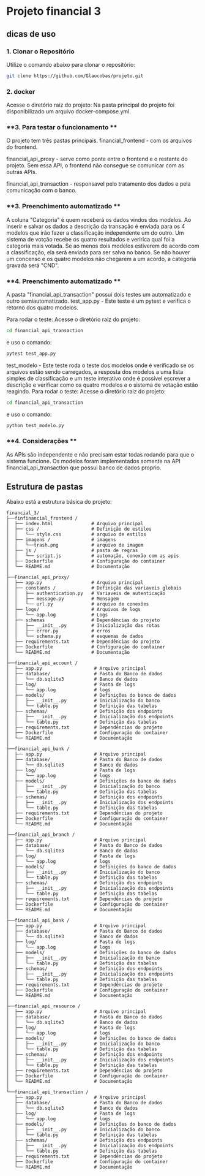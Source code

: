 # Projeto financial 3

## dicas de uso

### **1. Clonar o Repositório**
Utilize o comando abaixo para clonar o repositório:
```bash
git clone https://github.com/Glaucobas/projeto.git
```

### **2. docker**
Acesse o diretório raiz do projeto:
Na pasta principal do projeto foi disponibilizado um arquivo docker-compose.yml.

### **3. Para testar o funcionamento **
O projeto tem três pastas principais.
financial_frontend - com os arquivos do frontend.

financial_api_proxy - serve como ponte entre o frontend e o restante do projeto. Sem essa API, o frontend não consegue se comunicar com as outras APIs.

financial_api_transaction - responsavel pelo tratamento dos dados e pela comunicação com o banco.

### **3. Preenchimento automatizado **
A coluna "Categoria" é quem receberá os dados vindos dos modelos. Ao inserir e salvar os dados a descrição da transação é enviada para os 4 modelos que irão fazer a classificação independente um do outro. Um sistema de votção recebe os quatro resultados e veririca qual foi a categoria mais votada. Se ao menos dois modelos estiverem de acordo com a classificação, ela será enviada para ser salva no banco. Se não houver um concenso e os quatro modelos não chegarem a um acordo, a categoria gravada será "CND".

### **4. Preenchimento automatizado **
A pasta "financial_api_transaction" possui dois testes um automatizado e outro semiautomatizado.
test_app.py - Este teste é um pytest e verifica o retorno dos quatro modelos.

Para rodar o teste:
Acesse o diretório raiz do projeto:
```bash
cd financial_api_transaction
```
e uso o comando:
```bash
pytest test_app.py
```
test_modelo - Este teste roda o teste dos modelos onde é verificado se os arquivos estão sendo carregados, a resposta dos modelos a uma lista simples de classificação e um teste interativo onde é possível escrever a descrição e verificar como os quatro modelos e o sistema de votação estão reagindo.
Para rodar o teste:
Acesse o diretório raiz do projeto:
```bash
cd financial_api_transaction
```
e uso o comando:
```bash
python test_modelo.py
```

### **4. Considerações **
As APIs são independente e não precisam estar todas rodando para que o sistema funcione.
Os modelos foram implementados somente na API financial_api_transaction que possui banco de dados proprio.

## Estrutura de pastas

Abaixo está a estrutura básica do projeto:
```
financial_3/
├──finfinancial_frontend /
│  ├── index.html              # Arquivo principal
│  ├── css /                   # Definição de estilos
│  │   └── style.css           # arquivo de estilos
│  ├── imagens /               # imagens
│  │   └──trash.png            # arquivo de imagem
│  ├── js /                    # pasta de regras
│  │   └── script.js           # automação, conexão com as apis
│  ├── Dockerfile              # Configuração do container
│  └── README.md               # Documentação
│
├──Financial_api_proxy/
│  ├── app.py                  # Arquivo principal
│  ├── constants /             # Definição das variaveis globais
│  │   ├── authentication.py   # Variaveis de autenticação
│  │   ├── message.py          # Mensagem
│  │   └── url.py              # arquivo de conexões
│  ├── logs/                   # Arquivos de logs
│  │   └── app.log             # Logs
│  ├── schemas                 # Dependências do projeto
│  │   ├── __init__.py         # Inicialização das rotas
│  │   ├── error.py            # erros 
│  │   └── schema.py           # esquemas de dados
│  ├── requirements.txt        # Dependências do projeto
│  ├── Dockerfile              # Configuração do container
│  └── README.md               # Documentação
│
├──financial_api_account /
│  ├── app.py                   # Arquivo principal
│  ├── database/                # Pasta do Banco de dados
│  │   └── db.sqlite3           # Banco de dados
│  ├── log/                     # Pasta de logs
│  │   └── app.log              # logs
│  ├── models/                  # Definições do banco de dados
│  │   ├── __init__.py          # Inicialização do banco
│  │   └── table.py             # Definição das tabelas
│  ├── schemas/                 # Definição dos endpoints
│  │   ├── __init__.py          # Inicialização dos endpoints
│  │   └── table.py             # Definição das tabelas
│  ├── requirements.txt         # Dependências do projeto
│  ├── Dockerfile               # Configuração do container
│  └── README.md                # Documentação
│                               
├──financial_api_bank /         
│  ├── app.py                   # Arquivo principal
│  ├── database/                # Pasta do Banco de dados
│  │   └── db.sqlite3           # Banco de dados
│  ├── log/                     # Pasta de logs
│  │   └── app.log              # logs
│  ├── models/                  # Definições do banco de dados
│  │   ├── __init__.py          # Inicialização do banco
│  │   └── table.py             # Definição das tabelas
│  ├── schemas/                 # Definição dos endpoints
│  │   ├── __init__.py          # Inicialização dos endpoints
│  │   └── table.py             # Definição das tabelas
│  ├── requirements.txt         # Dependências do projeto
│  ├── Dockerfile               # Configuração do container
│  └── README.md                # Documentação
│                               
├──financial_api_branch /       
│  ├── app.py                   # Arquivo principal
│  ├── database/                # Pasta do Banco de dados
│  │   └── db.sqlite3           # Banco de dados
│  ├── log/                     # Pasta de logs
│  │   └── app.log              # logs
│  ├── models/                  # Definições do banco de dados
│  │   ├── __init__.py          # Inicialização do banco
│  │   └── table.py             # Definição das tabelas
│  ├── schemas/                 # Definição dos endpoints
│  │   ├── __init__.py          # Inicialização dos endpoints
│  │   └── table.py             # Definição das tabelas
│  ├── requirements.txt         # Dependências do projeto
│  ├── Dockerfile               # Configuração do container
│  └── README.md                # Documentação
│                               
├──financial_api_bank /         
│  ├── app.py                   # Arquivo principal
│  ├── database/                # Pasta do Banco de dados
│  │   └── db.sqlite3           # Banco de dados
│  ├── log/                     # Pasta de logs
│  │   └── app.log              # logs
│  ├── models/                  # Definições do banco de dados
│  │   ├── __init__.py          # Inicialização do banco
│  │   └── table.py             # Definição das tabelas
│  ├── schemas/                 # Definição dos endpoints
│  │   ├── __init__.py          # Inicialização dos endpoints
│  │   └── table.py             # Definição das tabelas
│  ├── requirements.txt         # Dependências do projeto
│  ├── Dockerfile               # Configuração do container
│  └── README.md                # Documentação
│                               
├──financial_api_resource /     
│  ├── app.py                   # Arquivo principal
│  ├── database/                # Pasta do Banco de dados
│  │   └── db.sqlite3           # Banco de dados
│  ├── log/                     # Pasta de logs
│  │   └── app.log              # logs
│  ├── models/                  # Definições do banco de dados
│  │   ├── __init__.py          # Inicialização do banco
│  │   └── table.py             # Definição das tabelas
│  ├── schemas/                 # Definição dos endpoints
│  │   ├── __init__.py          # Inicialização dos endpoints
│  │   └── table.py             # Definição das tabelas
│  ├── requirements.txt         # Dependências do projeto
│  ├── Dockerfile               # Configuração do container
│  └── README.md                # Documentação
│                               
└──financial_api_transaction /
   ├── app.py                   # Arquivo principal
   ├── database/                # Pasta do Banco de dados
   │   └── db.sqlite3           # Banco de dados
   ├── log/                     # Pasta de logs
   │   └── app.log              # logs
   ├── models/                  # Definições do banco de dados
   │   ├── __init__.py          # Inicialização do banco
   │   └── table.py             # Definição das tabelas
   ├── schemas/                 # Definição dos endpoints
   │   ├── __init__.py          # Inicialização dos endpoints
   │   └── table.py             # Definição das tabelas
   ├── requirements.txt         # Dependências do projeto
   ├── Dockerfile               # Configuração do container
   └── README.md                # Documentação
```
